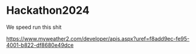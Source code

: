 # Hackathon2024

We speed run this shit

https://www.myweather2.com/developer/apis.aspx?uref=f8add9ec-fe95-4001-b822-df8680e49dce
